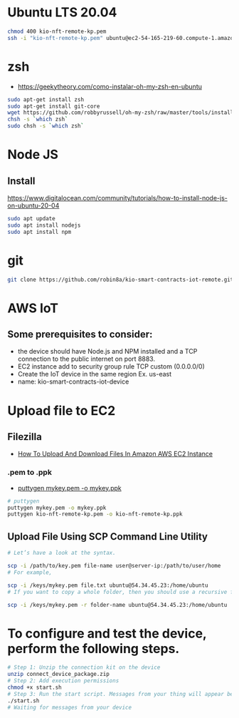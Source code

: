 # Ubuntu LTS 20.04

```sh
chmod 400 kio-nft-remote-kp.pem
ssh -i "kio-nft-remote-kp.pem" ubuntu@ec2-54-165-219-60.compute-1.amazonaws.com
 ```
# zsh
- https://geekytheory.com/como-instalar-oh-my-zsh-en-ubuntu
  
```sh
sudo apt-get install zsh
sudo apt-get install git-core
wget https://github.com/robbyrussell/oh-my-zsh/raw/master/tools/install.sh -O - | zsh
chsh -s `which zsh`
sudo chsh -s `which zsh`
```

# Node JS

## Install
https://www.digitalocean.com/community/tutorials/how-to-install-node-js-on-ubuntu-20-04

```sh
sudo apt update
sudo apt install nodejs
sudo apt install npm
```

 # git

 ```sh
 git clone https://github.com/robin8a/kio-smart-contracts-iot-remote.git

 ```

 # AWS IoT

## Some prerequisites to consider:
- the device should have Node.js and NPM installed and a TCP connection to the public internet on port 8883.
- EC2 instance add to security group rule TCP custom (0.0.0.0/0)
- Create the IoT device in the same region Ex. us-east
- name: kio-smart-contracts-iot-device


# Upload file to EC2

## Filezilla
- [How To Upload And Download Files In Amazon AWS EC2 Instance](https://comtechies.com/how-to-upload-and-download-files-in-amazon-aws-ec2-instance.html)

### .pem to .ppk
- [puttygen mykey.pem -o mykey.ppk](https://stackoverflow.com/questions/37286791/convert-pem-to-ppk-on-macos)
  
```sh
# puttygen
puttygen mykey.pem -o mykey.ppk
puttygen kio-nft-remote-kp.pem -o kio-nft-remote-kp.ppk
```

## Upload File Using SCP Command Line Utility

```sh
# Let’s have a look at the syntax.

scp -i /path/to/key.pem file-name user@server-ip:/path/to/user/home
# For example,

scp -i /keys/mykey.pem file.txt ubuntu@54.34.45.23:/home/ubuntu 
# If you want to copy a whole folder, then you should use a recursive flag -r with the command as shown below.

scp -i /keys/mykey.pem -r folder-name ubuntu@54.34.45.23:/home/ubuntu 
```


# To configure and test the device, perform the following steps.

```sh
# Step 1: Unzip the connection kit on the device
unzip connect_device_package.zip
# Step 2: Add execution permissions
chmod +x start.sh
# Step 3: Run the start script. Messages from your thing will appear below
./start.sh
# Waiting for messages from your device
```